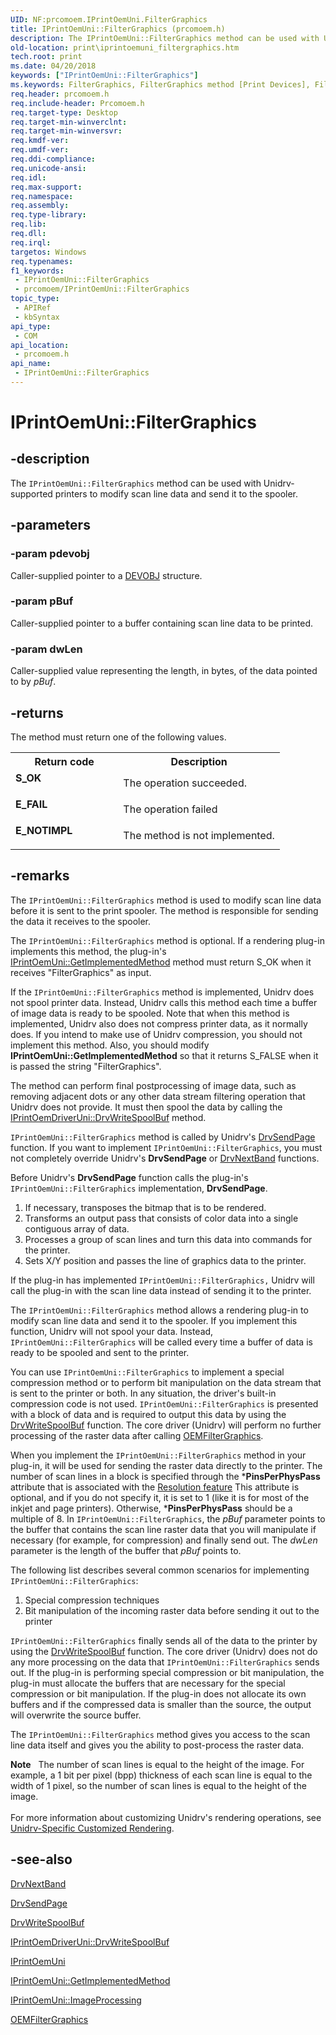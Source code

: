 ```yaml
---
UID: NF:prcomoem.IPrintOemUni.FilterGraphics
title: IPrintOemUni::FilterGraphics (prcomoem.h)
description: The IPrintOemUni::FilterGraphics method can be used with Unidrv-supported printers to modify scan line data and send it to the spooler.
old-location: print\iprintoemuni_filtergraphics.htm
tech.root: print
ms.date: 04/20/2018
keywords: ["IPrintOemUni::FilterGraphics"]
ms.keywords: FilterGraphics, FilterGraphics method [Print Devices], FilterGraphics method [Print Devices],IPrintOemUni interface, IPrintOemUni interface [Print Devices],FilterGraphics method, IPrintOemUni.FilterGraphics, IPrintOemUni::FilterGraphics, prcomoem/IPrintOemUni::FilterGraphics, print.iprintoemuni_filtergraphics, print_unidrv-pscript_rendering_7e6c6ada-fa4a-4188-b7c2-0ac95869bcdc.xml
req.header: prcomoem.h
req.include-header: Prcomoem.h
req.target-type: Desktop
req.target-min-winverclnt: 
req.target-min-winversvr: 
req.kmdf-ver: 
req.umdf-ver: 
req.ddi-compliance: 
req.unicode-ansi: 
req.idl: 
req.max-support: 
req.namespace: 
req.assembly: 
req.type-library: 
req.lib: 
req.dll: 
req.irql: 
targetos: Windows
req.typenames: 
f1_keywords:
 - IPrintOemUni::FilterGraphics
 - prcomoem/IPrintOemUni::FilterGraphics
topic_type:
 - APIRef
 - kbSyntax
api_type:
 - COM
api_location:
 - prcomoem.h
api_name:
 - IPrintOemUni::FilterGraphics
---
```


# IPrintOemUni::FilterGraphics


## -description

The <code>IPrintOemUni::FilterGraphics</code> method can be used with Unidrv-supported printers to modify scan line data and send it to the spooler.

## -parameters

### -param pdevobj

Caller-supplied pointer to a <a href="/windows-hardware/drivers/ddi/printoem/ns-printoem-_devobj">DEVOBJ</a> structure.

### -param pBuf

Caller-supplied pointer to a buffer containing scan line data to be printed.

### -param dwLen

Caller-supplied value representing the length, in bytes, of the data pointed to by <i>pBuf</i>.

## -returns

The method must return one of the following values.

<table>
<tr>
<th>Return code</th>
<th>Description</th>
</tr>
<tr>
<td width="40%">
<dl>
<dt><b>S_OK</b></dt>
</dl>
</td>
<td width="60%">
The operation succeeded.

</td>
</tr>
<tr>
<td width="40%">
<dl>
<dt><b>E_FAIL</b></dt>
</dl>
</td>
<td width="60%">
The operation failed

</td>
</tr>
<tr>
<td width="40%">
<dl>
<dt><b>E_NOTIMPL</b></dt>
</dl>
</td>
<td width="60%">
The method is not implemented.

</td>
</tr>
</table>

## -remarks

The <code>IPrintOemUni::FilterGraphics</code> method is used to modify scan line data before it is sent to the print spooler. The method is responsible for sending the data it receives to the spooler.

The <code>IPrintOemUni::FilterGraphics</code> method is optional. If a rendering plug-in implements this method, the plug-in's <a href="/windows-hardware/drivers/ddi/prcomoem/nf-prcomoem-iprintoemuni-getimplementedmethod">IPrintOemUni::GetImplementedMethod</a> method must return S_OK when it receives "FilterGraphics" as input.

If the <code>IPrintOemUni::FilterGraphics</code> method is implemented, Unidrv does not spool printer data. Instead, Unidrv calls this method each time a buffer of image data is ready to be spooled. Note that when this method is implemented, Unidrv also does not compress printer data, as it normally does. If you intend to make use of Unidrv compression, you should not implement this method. Also, you should modify <b>IPrintOemUni::GetImplementedMethod</b> so that it returns S_FALSE when it is passed the string "FilterGraphics".

The method can perform final postprocessing of image data, such as removing adjacent dots or any other data stream filtering operation that Unidrv does not provide. It must then spool the data by calling the <a href="/windows-hardware/drivers/ddi/prcomoem/nf-prcomoem-iprintoemdriveruni-drvwritespoolbuf">IPrintOemDriverUni::DrvWriteSpoolBuf</a> method.

<code>IPrintOemUni::FilterGraphics</code> method is called by Unidrv's <a href="/windows/win32/api/winddi/nf-winddi-drvsendpage">DrvSendPage</a> function. If you want to implement <code>IPrintOemUni::FilterGraphics</code>, you must not completely override Unidrv's <b>DrvSendPage</b> or <a href="/windows/win32/api/winddi/nf-winddi-drvnextband">DrvNextBand</a> functions. 

Before Unidrv's <b>DrvSendPage</b> function calls the plug-in's <code>IPrintOemUni::FilterGraphics</code> implementation, <b>DrvSendPage</b>.

<ol>
<li>
If necessary, transposes the bitmap that is to be rendered.

</li>
<li>
Transforms an output pass that consists of color data into a single contiguous array of data.

</li>
<li>
Processes a group of scan lines and turn this data into commands for the printer.

</li>
<li>
Sets X/Y position and passes the line of graphics data to the printer.

</li>
</ol>
If the plug-in has implemented <code>IPrintOemUni::FilterGraphics,</code> Unidrv will call the plug-in with the scan line data instead of sending it to the printer.

The <code>IPrintOemUni::FilterGraphics</code> method allows a rendering plug-in to modify scan line data and send it to the spooler. If you implement this function, Unidrv will not spool your data. Instead, <code>IPrintOemUni::FilterGraphics</code> will be called every time a buffer of data is ready to be spooled and sent to the printer.

You can use <code>IPrintOemUni::FilterGraphics</code>  to implement a special compression method or to perform bit manipulation on the data stream that is sent to the printer or both. In any situation, the driver's built-in compression code is not used. <code>IPrintOemUni::FilterGraphics</code> is presented with a block of data and is required to output this data by using the <a href="/windows-hardware/drivers/ddi/printoem/nc-printoem-pfn_drvwritespoolbuf">DrvWriteSpoolBuf</a> function. The core driver (Unidrv) will perform no further processing of the raster data after calling <a href="/windows-hardware/drivers/ddi/printoem/nf-printoem-oemfiltergraphics">OEMFilterGraphics</a>. 

When you implement the <code>IPrintOemUni::FilterGraphics</code> method in your plug-in, it will be used for sending the raster data directly to the printer. The number of scan lines in a block is specified through the *<b>PinsPerPhysPass</b> attribute that is associated with the <a href="/windows-hardware/drivers/print/option-attributes-for-the-resolution-feature">Resolution feature</a> This attribute is optional, and if you do not specify it, it is set to 1 (like it is for most of the inkjet and page printers). Otherwise, *<b>PinsPerPhysPass</b> should be a multiple of 8. In <code>IPrintOemUni::FilterGraphics</code>, the <i>pBuf</i> parameter points to the buffer that contains the scan line raster data that you will manipulate if necessary (for example, for compression) and finally send out. The <i>dwLen</i> parameter is the length of the buffer that <i>pBuf</i> points to.  

The following list describes several common scenarios for implementing <code>IPrintOemUni::FilterGraphics</code>:

<ol>
<li>
Special compression techniques

</li>
<li>
Bit manipulation of the incoming raster data before sending it out to the printer

</li>
</ol>
<code>IPrintOemUni::FilterGraphics</code> finally sends all of the data to the printer by using the <a href="/windows-hardware/drivers/ddi/printoem/nc-printoem-pfn_drvwritespoolbuf">DrvWriteSpoolBuf</a> function. The core driver (Unidrv) does not do any more processing on the data that <code>IPrintOemUni::FilterGraphics</code> sends out. If the plug-in is performing special compression or bit manipulation, the plug-in must allocate the buffers that are necessary for the special compression or bit manipulation. If the plug-in does not allocate its own buffers and if the compressed data is smaller than the source, the output will overwrite the source buffer.

The <code>IPrintOemUni::FilterGraphics</code> method gives you access to the scan line data itself and gives you the ability to post-process the raster data.

<div class="alert"><b>Note</b>    The number of scan lines is equal to the height of the image. For example, a 1 bit per pixel (bpp) thickness of each scan line is equal to the  width of 1 pixel, so the number of scan lines is equal to the height of the image.</div>
<div> </div>
For more information about customizing Unidrv's rendering operations, see <a href="/windows-hardware/drivers/print/unidrv-specific-customized-rendering">Unidrv-Specific Customized Rendering</a>.

## -see-also

<a href="/windows/win32/api/winddi/nf-winddi-drvnextband">DrvNextBand</a>



<a href="/windows/win32/api/winddi/nf-winddi-drvsendpage">DrvSendPage</a>



<a href="/windows-hardware/drivers/ddi/printoem/nc-printoem-pfn_drvwritespoolbuf">DrvWriteSpoolBuf</a>



<a href="/windows-hardware/drivers/ddi/prcomoem/nf-prcomoem-iprintoemdriveruni-drvwritespoolbuf">IPrintOemDriverUni::DrvWriteSpoolBuf</a>



<a href="/windows-hardware/drivers/ddi/prcomoem/nn-prcomoem-iprintoemuni">IPrintOemUni</a>



<a href="/windows-hardware/drivers/ddi/prcomoem/nf-prcomoem-iprintoemuni-getimplementedmethod">IPrintOemUni::GetImplementedMethod</a>



<a href="/windows-hardware/drivers/ddi/prcomoem/nf-prcomoem-iprintoemuni-imageprocessing">IPrintOemUni::ImageProcessing</a>



<a href="/windows-hardware/drivers/ddi/printoem/nf-printoem-oemfiltergraphics">OEMFilterGraphics</a>

